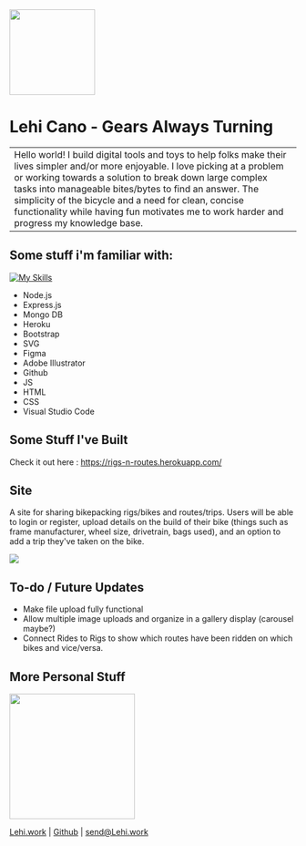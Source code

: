 <img width="150px" src='https://dev.lehi.work/rnr-logo-w.png'>

# Lehi Cano - Gears Always Turning

<table>
<tr>
<td>
  Hello world! I build digital tools and toys to help folks make their lives simpler and/or more enjoyable. I love picking at a problem or working towards a solution to break down large complex tasks into manageable bites/bytes to find an answer. The simplicity of the bicycle and a need for clean, concise functionality while having fun motivates me to work harder and progress my knowledge base.
</td>
</tr>
</table>

## Some stuff i'm familiar with:

[![My Skills](https://skillicons.dev/icons?i=nodejs,express,mongodb,heroku,bootstrap,svg,figma,illustrator,github,js,html,css,vscode)](https://skillicons.dev)

- Node.js
- Express.js
- Mongo DB
- Heroku
- Bootstrap
- SVG
- Figma
- Adobe Illustrator
- Github
- JS
- HTML
- CSS
- Visual Studio Code

## Some Stuff I've Built

Check it out here : https://rigs-n-routes.herokuapp.com/

## Site

A site for sharing bikepacking rigs/bikes and routes/trips. Users will be able to login or register, upload details on the build of their bike (things such as frame manufacturer, wheel size, drivetrain, bags used), and an option to add a trip they've taken on the bike.

![](https://dev.lehi.work/scr-home.png)

## To-do / Future Updates

- Make file upload fully functional
- Allow multiple image uploads and organize in a gallery display (carousel maybe?)
- Connect Rides to Rigs to show which routes have been ridden on which bikes and vice/versa.

## More Personal Stuff

<img src="https://dev.lehi.work/self.png" height="220px">

[Lehi.work](https://lehi.work) | [Github](https://github.com/layhee) | [send@Lehi.work](mailto:send@lehi.work)
